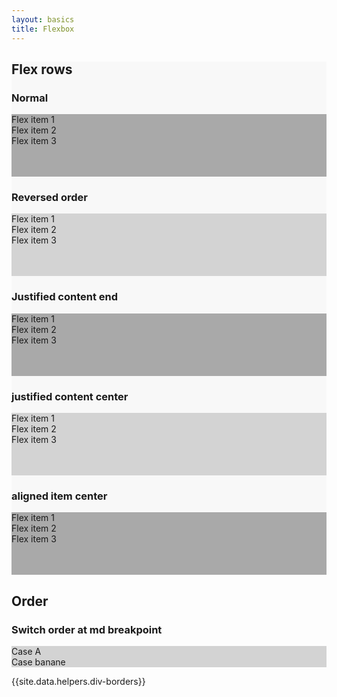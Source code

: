 ```yaml
---
layout: basics
title: Flexbox
---
```

<section class="container-fluid" style="background-color: #F8F8F8">
<h2>Flex rows</h2>
<h3>Normal</h3>
<div class="d-flex flex-row" style="height: 100px; background-color: darkgray;">
  <div class="p-2">Flex item 1</div>
  <div class="p-2">Flex item 2</div>
  <div class="p-2">Flex item 3</div>
</div>
<h3>Reversed order</h3> 
<div class="d-flex flex-row-reverse" style="height: 100px; background-color: lightgray;">
  <div class="p-2">Flex item 1</div>
  <div class="p-2">Flex item 2</div>
  <div class="p-2">Flex item 3</div>
</div>

<h3>Justified content end</h3>
<div class="d-flex flex-row justify-content-end" style="height: 100px; background-color: darkgray;">
  <div class="p-2 ">Flex item 1</div>
  <div class="p-2">Flex item 2</div>
  <div class="p-2">Flex item 3</div>
</div>

<h3>justified content center</h3>
<div class="d-flex justify-content-center" style="height: 100px; background-color: lightgray;">
  <div class="p-2 d-flex">Flex item 1</div>
  <div class="p-2">Flex item 2</div>
  <div class="p-2">Flex item 3</div>
</div>

<h3>aligned item center</h3>
<div class="d-flex align-items-center " style="height: 100px; background-color: darkgray;">
  <div class="p-2 ">Flex item 1</div>
  <div class="p-2">Flex item 2</div>
  <div class="p-2">Flex item 3</div>
</div>

</section>

<section class="container-fluid">
<h2>Order</h2>
<h3>Switch order at md breakpoint</h3>
<div class="d-flex justify-content-around" style="background-color: lightgray;">
  <div class="p-2 order-last order-md-first" >Case A</div>
  <div class="p-2 order-first order-md-last" >Case banane</div>
</div>
</section>

{{site.data.helpers.div-borders}}